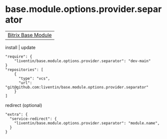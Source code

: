 # base.module.options.provider.separator

<table>
<tr>
<td>
<a href="https://github.com/Liventin/base.module">Bitrix Base Module</a>
</td>
</tr>
</table>

install | update

```
"require": {
    "liventin/base.module.options.provider.separator": "dev-main"
}
"repositories": [
    {
      "type": "vcs",
      "url": "git@github.com:liventin/base.module.options.provider.separator"
    }
]
```
redirect (optional)
```
"extra": {
  "service-redirect": {
    "liventin/base.module.options.provider.separator": "module.name",
  }
}
```